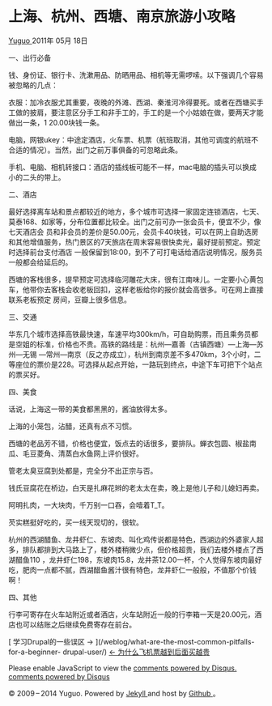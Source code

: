 #  上海、杭州、西塘、南京旅游小攻略

[ Yuguo ](http://yuguo.us) 2011年 05月 18日

一、出行必备

钱、身份证、银行卡、洗漱用品、防晒用品、相机等无需啰嗦。以下强调几个容易被忽略的几点：

衣服：加冷衣服尤其重要，夜晚的外滩、西湖、秦淮河冷得要死。或者在西塘买手工做的披肩，要注意区分手工和非手工的，手工的是一个小姑娘在做，要两天才能做出一条，1
20.00块钱一条。

电脑，网银ukey：中途定酒店，火车票、机票（航班取消，其他可调度的航班不合适的情况）。当然，出门之前万事俱备的可忽略此条。

手机、电脑、相机转接口：酒店的插线板可能不一样，mac电脑的插头可以换成小的二头的带上。

二、酒店

最好选择离车站和景点都较近的地方，多个城市可选择一家固定连锁酒店，七天、莫泰168、如家等，分布位置都比较全。出门之前可办一张会员卡，便宜不少，像七天酒店会
员和非会员的差价是50.00元，会员卡40块钱，可以在网上自助选房和其他增值服务，热门景区的7天旅店在周末容易很快卖光，最好提前预定。预定时选择前台支付酒店
一般保留到18:00，到不了可打电话给酒店说明情况，服务员一般都会给延后的。

西塘的客栈很多，提早预定可选择临河雕花大床，很有江南味儿。一定要小心黄包车，他带你去客栈会收老板回扣，这样老板给你的报价就会高很多。可在网上直接联系老板预定
房间，豆瓣上很多信息。

三、交通

华东几个城市选择高铁最快速，车速平均300km/h，可自助购票，而且乘务员都是空姐的标准，价格也不贵。高铁的路线是：杭州—嘉善（古镇西塘）—上海—苏州—无锡
—常州—南京（反之亦成立），杭州到南京差不多470km，3个小时，二等座位的票价是228。可选择从起点开始，一路玩到终点，中途下车可把下个站点的票买好。

四、美食

话说，上海这一带的美食都黑黑的，酱油放得太多。

上海的小笼包，沾醋，还真有点不习惯。

西塘的老品芳不错，价格也便宜，饭点去的话很多，要排队。蝉衣包圆、椒盐南瓜、毛豆菱角、清蒸白水鱼网上评价很好。

管老太臭豆腐到处都是，完全分不出正宗与否。

钱氏豆腐花在桥边，白天是扎麻花辫的老太太在卖，晚上是他儿子和儿媳妇再卖。

阿明扎肉，一大块肉，千万别一口吞，会噎着T_T。

芡实糕挺好吃的，买一线天现切的，很软。

杭州的西湖醋鱼、龙井虾仁、东坡肉、叫化鸡传说都是特色，西湖边的外婆家人超多，排队都排到大马路上了，楼外楼稍微少点，但价格超贵，我们去楼外楼点了西湖醋鱼110
，龙井虾仁198，东坡肉15.8，龙井茶12.00一杯，个人觉得东坡肉最好吃，肥肉一点都不腻，西湖醋鱼酱汁很有特色，龙井虾仁一般般，不值那个价钱啊！

四、其他

行李可寄存在火车站附近或者酒店，火车站附近一般的行李箱一天是20.00元，酒店也可以结账之后继续免费寄存在前台。

[ 学习Drupal的一些误区 → ](/weblog/what-are-the-most-common-pitfalls-for-a-beginner-
drupal-user/) [ ← 为什么飞机票越到后面买越贵 ](/weblog/air-ticket/)

Please enable JavaScript to view the [ comments powered by Disqus.
](http://disqus.com/?ref_noscript) [ comments powered by  Disqus
](http://disqus.com)

© 2009 – 2014 Yuguo. Powered by [ Jekyll ](https://github.com/mojombo/jekyll)
and host by [ Github ](https://github.com/yuguo) 。

